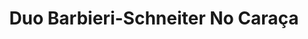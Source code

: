 ---
layout: album
title: Duo Barbieri-Schneiter No Caraça

titulo: Duo Barbieri-Schneiter No Caraça
artista: Duo Barbieri-Schneiter
ano: 1996
capa: /assets/images/albuns/duo-barbieri-no-caraca.jpg
faixas:
- nome: "JOÃO PERNAMBUCO"
  subfaixas:
  - nome: "Sons de Carrilhões"
    num: "01"
    tempo: "2’49”"
  - nome: "Choror Nº 2"
    num: "02"
    tempo: "1’51”"
  - nome: "Brasileirinho"
    num: "03"
    tempo: "2’17”"
  - nome: "Interrogando"
    num: "04"
    tempo: "3’06”"
- nome: "DILERMANDO REIS"
  subfaixas:
  - nome: "Dois Destinos"
    num: "05"
    tempo: "4’37”"
  - nome: "Magoado"
    num: "06"
    tempo: "2’08”"
  - nome: "Tempo de Criança"
    num: "07"
    tempo: "3’36”"
  - nome: "Conversa de Baiano"
    num: "08 "
    tempo: "4’16”"
- nome: "FRED SCHNEITER – Suíte Nº 1"
  subfaixas:
  - nome: "Lúdico"
    num: "09 "
    tempo: "1’37”"
  - nome: "Poslúdico"
    num: "10"
    tempo: "1’57”"
  - nome: "Chorando de Rir"
    num: "11"
    tempo: "1’43”"
  - nome: "Fantasia sem Choro"
    num: "12"
    tempo: "2’27”"
- nome: "LUIS CARLOS BARBIERI – Traços"
  subfaixas:
  - nome: "Mabinha"
    num: "13 "
    tempo: "3’33”"
  - nome: "Mindinha, Rúbi e Dudú"
    num: "14"
    tempo: "3’13”"
  - nome: "Minha Flô"
    num: "15"
    tempo: "3’11”"
- nome: "GAROTO"
  subfaixas:
  - nome: "Naqueles Velhos Tempos"
    num: "16"
    tempo: "2’42”"
  - nome: "Choror Triste Nº 2"
    num: "17"
    tempo: "2’17”"
  - nome: "Jorge do Fusa"
    num: "18"
    tempo: "3’33”"
  - nome: "Lamentos do Morro"
    num: "19"
    tempo: "3’47”"
---